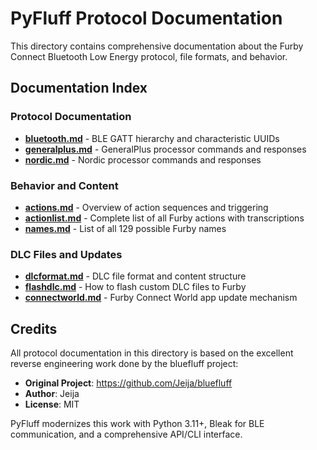 # PyFluff Protocol Documentation

This directory contains comprehensive documentation about the Furby Connect Bluetooth Low Energy protocol, file formats, and behavior.

## Documentation Index

### Protocol Documentation
- **[bluetooth.md](bluetooth.md)** - BLE GATT hierarchy and characteristic UUIDs
- **[generalplus.md](generalplus.md)** - GeneralPlus processor commands and responses
- **[nordic.md](nordic.md)** - Nordic processor commands and responses

### Behavior and Content
- **[actions.md](actions.md)** - Overview of action sequences and triggering
- **[actionlist.md](actionlist.md)** - Complete list of all Furby actions with transcriptions
- **[names.md](names.md)** - List of all 129 possible Furby names

### DLC Files and Updates
- **[dlcformat.md](dlcformat.md)** - DLC file format and content structure
- **[flashdlc.md](flashdlc.md)** - How to flash custom DLC files to Furby
- **[connectworld.md](connectworld.md)** - Furby Connect World app update mechanism

## Credits

All protocol documentation in this directory is based on the excellent reverse engineering work done by the bluefluff project:
- **Original Project**: https://github.com/Jeija/bluefluff
- **Author**: Jeija
- **License**: MIT

PyFluff modernizes this work with Python 3.11+, Bleak for BLE communication, and a comprehensive API/CLI interface.
